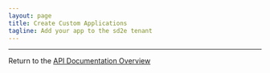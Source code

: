```yaml
---
layout: page
title: Create Custom Applications
tagline: Add your app to the sd2e tenant
---
```



---
Return to the [API Documentation Overview](../index.md)
